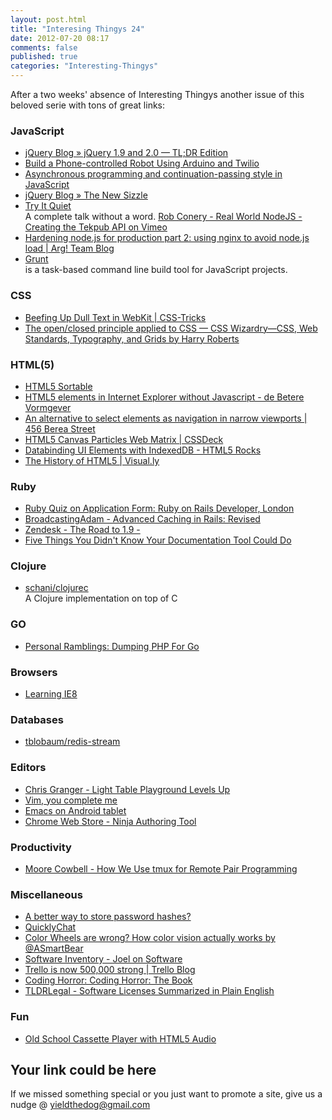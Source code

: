 ```yaml
---
layout: post.html
title: "Interesing Thingys 24"
date: 2012-07-20 08:17
comments: false
published: true
categories: "Interesting-Thingys"
---
```

After a two weeks' absence of Interesting Thingys another issue of this beloved serie with tons of great links:
<!-- More -->

### JavaScript
- [jQuery Blog » jQuery 1.9 and 2.0 — TL;DR Edition](http://blog.jquery.com/2012/07/01/jquery-1-9-and-2-0-tldr-edition/)
- [Build a Phone-controlled Robot Using Arduino and Twilio](http://www.twilio.com/blog/2012/06/build-a-phone-controlled-robot-using-node-js-arduino-rn-xv-wifly-arduinoand-twilio.html)
- [Asynchronous programming and continuation-passing style in JavaScript](http://www.2ality.com/2012/06/continuation-passing-style.html)
- [jQuery Blog » The New Sizzle](http://blog.jquery.com/2012/07/04/the-new-sizzle/)
- [Try It Quiet](http://wekeroad.com/2012/07/04/try-it-quiet)  
A complete talk without a word. [Rob Conery - Real World NodeJS - Creating the Tekpub API on Vimeo](http://vimeo.com/43548699)
- [Hardening node.js for production part 2: using nginx to avoid node.js load | Arg! Team Blog](http://blog.argteam.com/coding/hardening-node-js-for-production-part-2-using-nginx-to-avoid-node-js-load/)
- [Grunt](https://github.com/cowboy/grunt)  
 is a task-based command line build tool for JavaScript projects.

### CSS
- [Beefing Up Dull Text in WebKit | CSS-Tricks](http://css-tricks.com/beefing-up-dull-text-in-webkit/)
- [The open/closed principle applied to CSS — CSS Wizardry—CSS, Web Standards, Typography, and Grids by Harry Roberts](http://csswizardry.com/2012/06/the-open-closed-principle-applied-to-css/)

### HTML(5)
- [HTML5 Sortable](http://farhadi.ir/projects/html5sortable/)
- [HTML5 elements in Internet Explorer without Javascript - de Betere Vormgever](http://debeterevormgever.nl/en/articles/html5-elements-ie-without-javascript)
- [An alternative to select elements as navigation in narrow viewports | 456 Berea Street](http://www.456bereastreet.com/archive/201206/an_alternative_to_select_elements_as_navigation_in_narrow_viewports/)
- [HTML5 Canvas Particles Web Matrix | CSSDeck](http://cssdeck.com/item/602/html5-canvas-particles-web-matrix)
- [Databinding UI Elements with IndexedDB - HTML5 Rocks](http://www.html5rocks.com/en/tutorials/indexeddb/uidatabinding/)
- [The History of HTML5 | Visual.ly](http://visual.ly/history-html5)


### Ruby
- [Ruby Quiz on Application Form: Ruby on Rails Developer, London](http://www.alphasights.com/apply/ruby-developer-london)
- [BroadcastingAdam - Advanced Caching in Rails: Revised](http://www.broadcastingadam.com/2012/07/advanced_caching_revised/)
- [Zendesk - The Road to 1.9 -](http://www.zendesk.com/blog/upgrade-the-road-to-1-9)
- [Five Things You Didn&#39;t Know Your Documentation Tool Could Do](http://bostonrb.org/presentations/five-things-you-didnt-know-your-documentation-tool-could-do)

### Clojure
- [schani/clojurec](https://github.com/schani/clojurec)  
A Clojure implementation on top of C 

### GO
- [Personal Ramblings: Dumping PHP For Go](http://mikebeale.blogspot.co.at/2012/07/dumping-php-for-go.html)

### Browsers
- [Learning IE8](http://www.learningie8.com/)

### Databases
- [tblobaum/redis-stream](https://github.com/tblobaum/redis-stream)

### Editors
- [Chris Granger - Light Table Playground Levels Up](http://www.chris-granger.com/2012/07/09/light-table-playgrounds-level-up/)
- [Vim, you complete me](http://robots.thoughtbot.com/post/27041742805/vim-you-complete-me)
- [Emacs on Android tablet](http://identi.ca/notice/95457456)
- [Chrome Web Store - Ninja Authoring Tool](https://chrome.google.com/webstore/detail/jjdndclgmfdgpiccmlamlicfjmkognne/related)

### Productivity
- [Moore Cowbell - How We Use tmux for Remote Pair Programming](http://pivotallabs.com/users/joe/blog/articles/2199-how-we-use-tmux-for-remote-pair-programming)

### Miscellaneous
- [A better way to store password hashes?](http://www.opine.me/a-better-way-to-store-password-hashes/)
- [QuicklyChat](http://www.quicklychat.com/)
- [Color Wheels are wrong? How color vision actually works by @ASmartBear](http://blog.asmartbear.com/color-wheels.html)
- [Software Inventory - Joel on Software](http://www.joelonsoftware.com/items/2012/07/09.html)
- [Trello is now 500,000 strong | Trello Blog](http://blog.trello.com/trello-is-now-500000-strong/)
- [Coding Horror: Coding Horror: The Book](http://www.codinghorror.com/blog/2012/07/coding-horror-the-book.html)
- [TLDRLegal - Software Licenses Summarized in Plain English](http://www.tldrlegal.com/)

### Fun
- [Old School Cassette Player with HTML5 Audio](http://tympanus.net/Development/CassettePlayer/)


## Your link could be here

If we missed something special or you just want to promote a site, give us a nudge @ <a href='&#109;&#97;&#105;&#108;t&#111;&#58;%7&#57;&#105;eld&#116;%68%65do%67&#64;gmail&#37;2&#69;c&#37;6&#70;m'>y&#105;eldt&#104;&#101;dog&#64;&#103;mail&#46;&#99;&#111;m</a>
